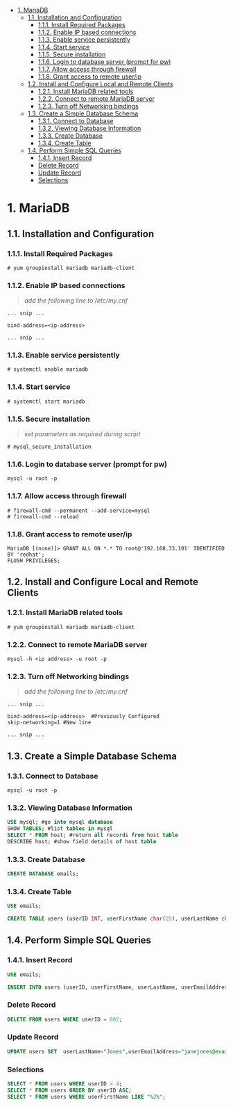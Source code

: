 <!-- TOC -->

- [1. MariaDB](#1-mariadb)
    - [1.1. Installation and Configuration](#11-installation-and-configuration)
        - [1.1.1. Install Required Packages](#111-install-required-packages)
        - [1.1.2. Enable IP based connections](#112-enable-ip-based-connections)
        - [1.1.3. Enable service persistently](#113-enable-service-persistently)
        - [1.1.4. Start service](#114-start-service)
        - [1.1.5. Secure installation](#115-secure-installation)
        - [1.1.6. Login to database server (prompt for pw)](#116-login-to-database-server-prompt-for-pw)
        - [1.1.7. Allow access through firewall](#117-allow-access-through-firewall)
        - [1.1.8. Grant access to remote user/ip](#118-grant-access-to-remote-userip)
    - [1.2. Install and Configure Local and Remote Clients](#12-install-and-configure-local-and-remote-clients)
        - [1.2.1. Install MariaDB related tools](#121-install-mariadb-related-tools)
        - [1.2.2. Connect to remote MariaDB server](#122-connect-to-remote-mariadb-server)
        - [1.2.3. Turn off Networking bindings](#123-turn-off-networking-bindings)
    - [1.3. Create a Simple Database Schema](#13-create-a-simple-database-schema)
        - [1.3.1. Connect to Database](#131-connect-to-database)
        - [1.3.2. Viewing Database Information](#132-viewing-database-information)
        - [1.3.3. Create Database](#133-create-database)
        - [1.3.4. Create Table](#134-create-table)
    - [1.4. Perform Simple SQL Queries](#14-perform-simple-sql-queries)
        - [1.4.1. Insert Record](#141-insert-record)
        - [Delete Record](#delete-record)
        - [Update Record](#update-record)
        - [Selections](#selections)

<!-- /TOC -->

# 1. MariaDB

## 1.1. Installation and Configuration

### 1.1.1. Install Required Packages

``` shell
# yum groupinstall mariadb mariadb-client
```

### 1.1.2. Enable IP based connections

>*add the following line to /etc/my.cnf*

``` shell
... snip ...

bind-address=<ip-address>

... snip ...
```

### 1.1.3. Enable service persistently

``` shell
# systemctl enable mariadb
```

### 1.1.4. Start service

``` shell
# systemctl start mariadb
```

### 1.1.5. Secure installation

>*set parameters as required during script*

``` shell
# mysql_secure_installation
```

### 1.1.6. Login to database server (prompt for pw)

``` shell
mysql -u root -p
```

### 1.1.7. Allow access through firewall

``` shell
# firewall-cmd --permanent --add-service=mysql
# firewall-cmd --reload
```

### 1.1.8. Grant access to remote user/ip

``` shell
MariaDB [(none)]> GRANT ALL ON *.* TO root@'192.168.33.101' IDENTIFIED BY 'redhat';
FLUSH PRIVILEGES;
```

## 1.2. Install and Configure Local and Remote Clients

### 1.2.1. Install MariaDB related tools

``` shell
# yum groupinstall mariadb mariadb-client
```

### 1.2.2. Connect to remote MariaDB server

``` shell
mysql -h <ip address> -u root -p
```

### 1.2.3. Turn off Networking bindings

>*add the following line to /etc/my.cnf*

``` shell
... snip ...

bind-address=<ip-address>  #Previously Configured
skip-networking=1 #New line

... snip ...
```

## 1.3. Create a Simple Database Schema

### 1.3.1. Connect to Database

``` shell
mysql -u root -p
```

### 1.3.2. Viewing Database Information

``` sql
USE mysql; #go into mysql database
SHOW TABLES; #list tables in mysql
SELECT * FROM host; #return all records from host table
DESCRIBE host; #show field details of host table
```

### 1.3.3. Create Database

``` sql
CREATE DATABASE emails;
```

### 1.3.4. Create Table

``` sql
USE emails;

CREATE TABLE users (userID INT, userFirstName char(25), userLastName char(30), userEmailAddress char(50));
```

## 1.4. Perform Simple SQL Queries 

### 1.4.1. Insert Record

``` sql
USE emails;

INSERT INTO users (userID, userFirstName, userLastName, userEmailAddress) VALUES (001, "Shawn", "Hanff", "shanff@gmail.com");
```

### Delete Record

``` sql
DELETE FROM users WHERE userID = 002;
```

### Update Record

``` sql
UPDATE users SET  userLastName="Jones",userEmailAddress="janejones@example.com" WHERE userID=3;
```

### Selections

``` sql
SELECT * FROM users WHERE userID > 4;
SELECT * FROM users ORDER BY userID ASC;
SELECT * FROM users WHERE userFirstName LIKE "%J%";
```